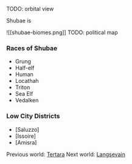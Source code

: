 TODO: orbital view

Shubae is

![[shubae-biomes.png]]
TODO: political map

### Races of Shubae
- Grung
- Half-elf
- Human
- Locathah
- Triton
- Sea Elf
- Vedalken

### Low City Districts
- [Saluzzo]
- [Issoire]
- [Amisra]

Previous world: [Tertara](places/worlds/Tertara)
Next world: [Langsevain](places/worlds/Langsevain)